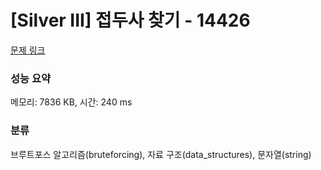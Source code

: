 # [Silver III] 접두사 찾기 - 14426 

[문제 링크](https://www.acmicpc.net/problem/14426) 

### 성능 요약

메모리: 7836 KB, 시간: 240 ms

### 분류

브루트포스 알고리즘(bruteforcing), 자료 구조(data_structures), 문자열(string)

